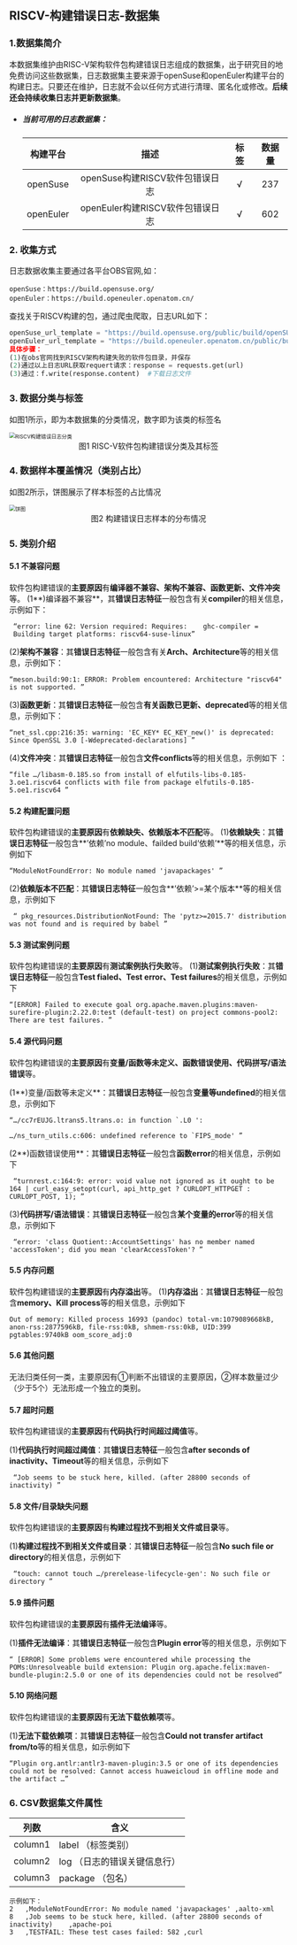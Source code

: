 ## RISCV-构建错误日志-数据集  

### 1.数据集简介

本数据集维护由RISC-V架构软件包构建错误日志组成的数据集，出于研究目的地免费访问这些数据集，日志数据集主要来源于openSuse和openEuler构建平台的构建日志。只要还在维护，日志就不会以任何方式进行清理、匿名化或修改。**后续还会持续收集日志并更新数据集**。  

- ##### 当前可用的日志数据集：

  | 构建平台  |               描述               | 标签 | 数据量 |
  | :-------: | :------------------------------: | :--: | :----: |
  | openSuse  | openSuse构建RISCV软件包错误日志  |  √   |  237   |
  | openEuler | openEuler构建RISCV软件包错误日志 |  √   |  602   |

### 2. 收集方式

日志数据收集主要通过各平台OBS官网,如：  

```
openSuse：https://build.opensuse.org/  
openEuler：https://build.openeuler.openatom.cn/   
```

查找关于RISCV构建的包，通过爬虫爬取，日志URL如下：

```python
openSuse_url_template = "https://build.opensuse.org/public/build/openSUSE:Factory:RISCV/standard/riscv64/{包名}/_log"
openEuler_url_template = "https://build.openeuler.openatom.cn/public/build/openEuler:Mainline:RISC-V/advanced_riscv64/riscv64/{包名}/_log
具体步骤：  
(1)在obs官网找到RISCV架构构建失败的软件包目录，并保存  
(2)通过以上日志URL获取requert请求：response = requests.get(url)
(3)通过：f.write(response.content)  #下载日志文件
```

### 3. 数据分类与标签

如图1所示，即为本数据集的分类情况，数字即为该类的标签名

<img src="picture/3.png" alt="RISCV构建错误日志分类" style="zoom:67%;" />

<center>图1  RISC-V软件包构建错误分类及其标签</center>

### 4. 数据样本覆盖情况（类别占比）

如图2所示，饼图展示了样本标签的占比情况

<img src="picture/pieChart.png" alt="饼图" style="zoom: 67%;" />

<center>图2  构建错误日志样本的分布情况</center>

### 5. 类别介绍

#### 5.1 不兼容问题

软件包构建错误的**主要原因**有**编译器不兼容、架构不兼容、函数更新、文件冲突**等。
(1**)编译器不兼容**，其**错误日志特征**一般包含有关**compiler**的相关信息，示例如下：

```
 “error: line 62: Version required: Requires:    ghc-compiler =   
 Building target platforms: riscv64-suse-linux”
```

(2)**架构不兼容**：其**错误日志特征**一般包含有关**Arch、Architecture**等的相关信息，示例如下：

```
“meson.build:90:1: ERROR: Problem encountered: Architecture "riscv64" is not supported. ”
```

(3)**函数更新**：其**错误日志特征**一般包含**有关函数已更新、deprecated**等的相关信息，示例如下：

```
“net_ssl.cpp:216:35: warning: 'EC_KEY* EC_KEY_new()' is deprecated: Since OpenSSL 3.0 [-Wdeprecated-declarations] ”
```

(4)**文件冲突**：其**错误日志特征**一般包含**文件conflicts**等的相关信息，示例如下 ：

```
“file …/libasm-0.185.so from install of elfutils-libs-0.185-3.oe1.riscv64 conflicts with file from package elfutils-0.185-5.oe1.riscv64 ”
```

#### 5.2 构建配置问题

软件包构建错误的**主要原因**有**依赖缺失、依赖版本不匹配**等。
(1)**依赖缺失**：其**错误日志特征**一般包含**’依赖’no module、failded build‘依赖’**等的相关信息，示例如下

```
“ModuleNotFoundError: No module named 'javapackages' ”
```

(2)**依赖版本不匹配**：其**错误日志特征**一般包含**’依赖’>=某个版本**等的相关信息，示例如下

```
 “ pkg_resources.DistributionNotFound: The 'pytz>=2015.7' distribution was not found and is required by babel ”
```

#### 5.3 测试案例问题

软件包构建错误的**主要原因**有**测试案例执行失败**等。
(1)**测试案例执行失败**：其**错误日志特征**一般包含**Test fialed、Test error、Test failures**的相关信息，示例如下 

```
“[ERROR] Failed to execute goal org.apache.maven.plugins:maven-surefire-plugin:2.22.0:test (default-test) on project commons-pool2: There are test failures. ”
```

#### 5.4 源代码问题

软件包构建错误的**主要原因**有**变量/函数等未定义、函数错误使用、代码拼写/语法错误**等。

(1**)变量/函数等未定义**：其**错误日志特征**一般包含**变量等undefined**的相关信息，示例如下

```
“…/cc7rEUJG.ltrans5.ltrans.o: in function `.L0 ':

…/ns_turn_utils.c:606: undefined reference to `FIPS_mode' ”
```

(2**)函数错误使用**：其**错误日志特征**一般包含**函数error**的相关信息，示例如下

```
 “turnrest.c:164:9: error: void value not ignored as it ought to be 164 | curl_easy_setopt(curl, api_http_get ? CURLOPT_HTTPGET : CURLOPT_POST, 1); ”
```

(3)**代码拼写/语法错误**：其**错误日志特征**一般包含**某个变量的error**等的相关信息，示例如下

```
 “error: 'class Quotient::AccountSettings' has no member named 'accessToken'; did you mean 'clearAccessToken'? ”
```

#### 5.5 内存问题

软件包构建错误的**主要原因**有**内存溢出**等。
(1)**内存溢出**：其**错误日志特征**一般包含**memory、Kill process**等的相关信息，示例如下 

```
Out of memory: Killed process 16993 (pandoc) total-vm:1079089668kB, anon-rss:2877596kB, file-rss:0kB, shmem-rss:0kB, UID:399 pgtables:9740kB oom_score_adj:0 
```

#### 5.6 其他问题

无法归类任何一类，主要原因有①判断不出错误的主要原因，②样本数量过少（少于5个）无法形成一个独立的类别。

#### 5.7 超时问题

软件包构建错误的**主要原因**有**代码执行时间超过阈值**等。

(1)**代码执行时间超过阈值**：其**错误日志特征**一般包含**after seconds of inactivity、Timeout**等的相关信息，示例如下

```
 “Job seems to be stuck here, killed. (after 28800 seconds of inactivity) ”
```

#### 5.8 文件/目录缺失问题

软件包构建错误的**主要原因**有**构建过程找不到相关文件或目录**等。

(1)**构建过程找不到相关文件或目录**：其**错误日志特征**一般包含**No such file or directory**的相关信息，示例如下

```
 “touch: cannot touch …/prerelease-lifecycle-gen': No such file or directory ”
```

#### 5.9 插件问题

软件包构建错误的**主要原因**有**插件无法编译**等。

(1)**插件无法编译**：其**错误日志特征**一般包含**Plugin error**等的相关信息，示例如下

```
“ [ERROR] Some problems were encountered while processing the POMs:Unresolveable build extension: Plugin org.apache.felix:maven-bundle-plugin:2.5.0 or one of its dependencies could not be resolved”
```

#### 5.10 网络问题

软件包构建错误的**主要原因**有**无法下载依赖项**等。

(1)**无法下载依赖项**：其**错误日志特征**一般包含**Could not transfer artifact from/to**等的相关信息，如示例如下

```
“Plugin org.antlr:antlr3-maven-plugin:3.5 or one of its dependencies could not be resolved: Cannot access huaweicloud in offline mode and the artifact …”
```

### 6. CSV数据集文件属性  

|  列数   | 含义                                |
| :-----: | ----------------------------------- |
| column1 | label		（标签类别）           |
| column2 | log		（日志的错误关键信息行） |
| column3 | package	（包名）                 |

```
示例如下：
2	,ModuleNotFoundError: No module named 'javapackages' ,aalto-xml 
8	,Job seems to be stuck here, killed. (after 28800 seconds of inactivity)	,apache-poi 
3	,TESTFAIL: These test cases failed: 582	,curl
```
